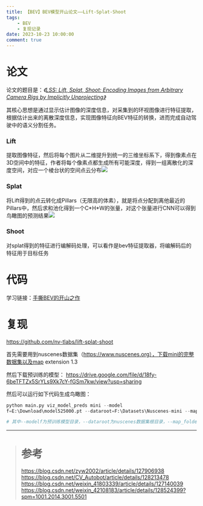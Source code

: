 ```yaml
---
title: 【BEV】BEV模型开山论文——Lift-Splat-Shoot
tags: 
    - BEV
    - 复现记录
date: 2023-10-23 10:00:00
comment: true
---
```


# 论文

论文的题目是：*《[LSS: Lift, Splat, Shoot: Encoding Images from Arbitrary Camera Rigs by Implicitly Unprojecting》](https://arxiv.org/pdf/2008.05711.pdf)*

其核心思想是通过显示估计图像的深度信息，对采集到的环视图像进行特征提取，根据估计出来的离散深度信息，实现图像特征向BEV特征的转换，进而完成自动驾驶中的语义分割任务。

### Lift

提取图像特征，然后将每个图片从二维提升到统一的三维坐标系下，得到像素点在3D空间中的特征，作者将每个像素点都生成所有可能深度，得到一组离散化的深度空间，对应一个棱台状的空间点云分布![](2023-10-23-15-46-57.png)

### Splat

将Lift得到的点云转化成Pillars（无限高的体素），就是将点分配到离他最近的Pillars中，然后求和池化得到一个C\*H\*W的张量，对这个张量进行CNN可以得到鸟瞰图的预测结果![](2023-10-23-15-54-28.png)

### Shoot

对splat得到的特征进行编解码处理，可以看作是bev特征提取器，将编解码后的特征用于目标任务

# 代码

学习链接：[手撕BEV的开山之作](https://www.bilibili.com/video/BV16T411g7Gc)



# 复现

https://github.com/nv-tlabs/lift-splat-shoot

首先需要用到nuscenes数据集（https://www.nuscenes.org），下载mini的完整数据集以及map extension 1.3

然后下载预训练的模型： https://drive.google.com/file/d/18fy-6beTFTZx5SrYLs9Xk7cY-fGSm7kw/view?usp=sharing

然后可以运行如下代码生成鸟瞰图：

``` python
python main.py viz_model_preds mini --model
f=E:\Download\model525000.pt --dataroot=F:\Datasets\Nuscenes-mini --map_folder=F:\Datasets\Nuscenes-mini

# 其中--modelf为预训练模型目录，--dataroot为nuscenes数据集根目录，--map_folder为map extension根目录
```

---
> # 参考
> https://blog.csdn.net/zyw2002/article/details/127906938
> https://blog.csdn.net/CV_Autobot/article/details/128213478
> https://blog.csdn.net/weixin_41803339/article/details/127140039
> https://blog.csdn.net/weixin_42108183/article/details/128524399?spm=1001.2014.3001.5501